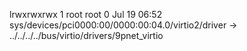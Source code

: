 lrwxrwxrwx 1 root root 0 Jul 19 06:52 sys/devices/pci0000:00/0000:00:04.0/virtio2/driver -> ../../../../bus/virtio/drivers/9pnet_virtio
